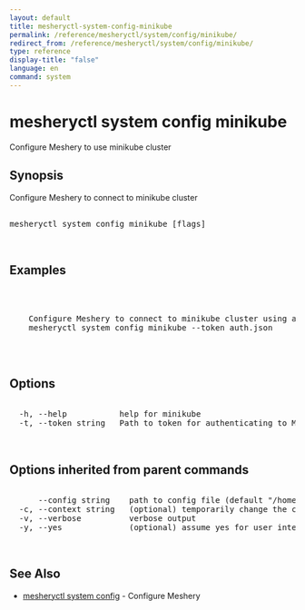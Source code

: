 ```yaml
---
layout: default
title: mesheryctl-system-config-minikube
permalink: /reference/mesheryctl/system/config/minikube/
redirect_from: /reference/mesheryctl/system/config/minikube/
type: reference
display-title: "false"
language: en
command: system
---
```


# mesheryctl system config minikube

Configure Meshery to use minikube cluster

## Synopsis

Configure Meshery to connect to minikube cluster

<pre class='codeblock-pre'>
<div class='codeblock'>
mesheryctl system config minikube [flags]

</div>
</pre> 

## Examples

<pre class='codeblock-pre'>
<div class='codeblock'>


	Configure Meshery to connect to minikube cluster using auth token
	mesheryctl system config minikube --token auth.json
	

</div>
</pre> 

## Options

<pre class='codeblock-pre'>
<div class='codeblock'>
  -h, --help           help for minikube
  -t, --token string   Path to token for authenticating to Meshery API

</div>
</pre>

## Options inherited from parent commands

<pre class='codeblock-pre'>
<div class='codeblock'>
      --config string    path to config file (default "/home/admin-pc/.meshery/config.yaml")
  -c, --context string   (optional) temporarily change the current context.
  -v, --verbose          verbose output
  -y, --yes              (optional) assume yes for user interactive prompts.

</div>
</pre>

## See Also

* [mesheryctl system config](config/)	 - Configure Meshery

